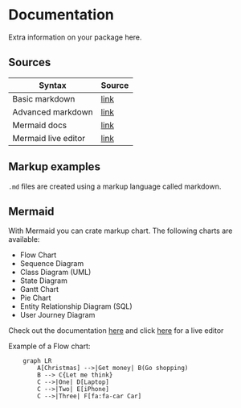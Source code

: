 # Documentation
Extra information on your package here. 

## Sources
| Syntax              | Source                                                   |
| ------------------- | -------------------------------------------------------- |
| Basic markdown      | [link](https://www.markdownguide.org/basic-syntax/#code) |
| Advanced markdown   | [link](https://www.markdownguide.org/extended-syntax/)   |
| Mermaid docs        | [link](https://mermaid-js.github.io/mermaid/)            | 
| Mermaid live editor | [link](https://mermaid.live/edit)                        |


## Markup examples
`.md` files are created using a markup language called markdown. 

    
## Mermaid
With Mermaid you can crate markup chart. The following charts are available:
 - Flow Chart
 - Sequence Diagram
 - Class Diagram (UML)
 - State Diagram
 - Gantt Chart
 - Pie Chart
 - Entity Relationship Diagram (SQL)
 - User Journey Diagram  

Check out the documentation [here](https://mermaid-js.github.io/mermaid/) and click [here](https://mermaid.live/edit) for a live editor  

Example of a Flow chart:
```mermaid
    graph LR
        A[Christmas] -->|Get money| B(Go shopping)
        B --> C{Let me think}
        C -->|One| D[Laptop]
        C -->|Two| E[iPhone]
        C -->|Three| F[fa:fa-car Car]
```